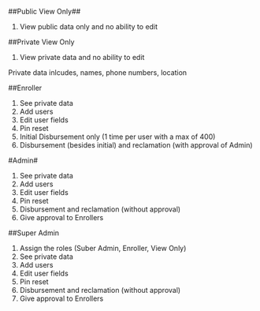 
##Public View Only##

1. View public data only and no ability to edit

##Private View Only 

1. View private data and no ability to edit

Private data inlcudes, names, phone numbers, location

##Enroller

1. See private data
1. Add users
1. Edit user fields
1. Pin reset
1. Initial Disbursement only (1 time per user with a max of 400)
1. Disbursement (besides initial) and reclamation (with approval of Admin)

#Admin#

1. See private data
1. Add users
1. Edit user fields
1. Pin reset
1. Disbursement and reclamation (without approval)
1. Give approval to Enrollers

##Super Admin

1. Assign the roles (Suber Admin, Enroller, View Only)
1. See private data
1. Add users
1. Edit user fields
1. Pin reset
1. Disbursement and reclamation (without approval)
1. Give approval to Enrollers

